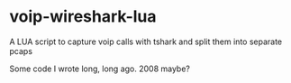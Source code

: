 # voip-wireshark-lua
A LUA script to capture voip calls with tshark and split them into separate pcaps

Some code I wrote long, long ago. 2008 maybe?
